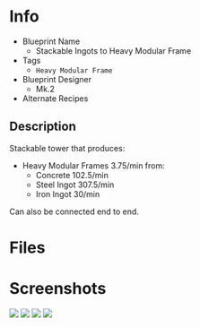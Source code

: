 # Info

* Blueprint Name
  * Stackable Ingots to Heavy Modular Frame
* Tags
  * `Heavy Modular Frame`
* Blueprint Designer
    * Mk.2
* Alternate Recipes

## Description

Stackable tower that produces:

* Heavy Modular Frames 3.75/min from:
  * Concrete 102.5/min
  * Steel Ingot 307.5/min
  * Iron Ingot 30/min

Can also be connected end to end.

# Files


# Screenshots

![](./face.png)
![](./factory.png)
![](./floor1.png)
![](./floor2.png)
